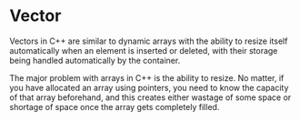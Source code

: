 # Vector
Vectors in C++ are similar to dynamic arrays with the ability to resize itself automatically when an element is inserted or deleted, with their storage being handled automatically by the container.

The major problem with arrays in C++ is the ability to resize. No matter, if you have allocated an array using pointers, you need to know the capacity of that array beforehand, and this creates either wastage of some space or shortage of space once the array gets completely filled.

